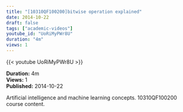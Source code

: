 ```yaml
---
title: "[10310QF100200]bitwise operation explained"
date: 2014-10-22
draft: false
tags: ["academic-videos"]
youtube_id: "UoRiMyPWr8U"
duration: "4m"
views: 1
---
```


{{< youtube UoRiMyPWr8U >}}

**Duration:** 4m  
**Views:** 1  
**Published:** 2014-10-22

Artificial intelligence and machine learning concepts. 10310QF100200 course content.
